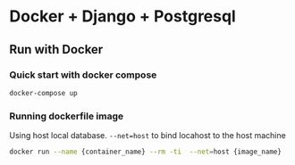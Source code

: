 # Docker + Django + Postgresql

## Run with Docker

### Quick start with docker compose

```bash
docker-compose up
```

### Running dockerfile image

Using host local database.
`--net=host` to bind locahost to the host machine

```bash
docker run --name {container_name} --rm -ti  --net=host {image_name}
```
